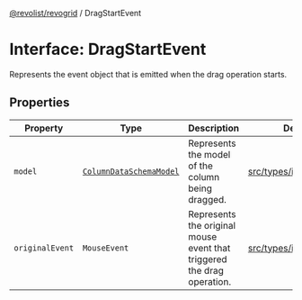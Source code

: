 [@revolist/revogrid](README.md) / DragStartEvent

# Interface: DragStartEvent

Represents the event object that is emitted when the drag operation starts.

## Properties

| Property | Type | Description | Defined in |
| ------ | ------ | ------ | ------ |
| `model` | [`ColumnDataSchemaModel`](TypeAlias.ColumnDataSchemaModel.md) | Represents the model of the column being dragged. | [src/types/interfaces.ts:664](https://github.com/revolist/revogrid/blob/179ef4790c9da8e1216f1005cb3571a276adbd08/src/types/interfaces.ts#L664) |
| `originalEvent` | `MouseEvent` | Represents the original mouse event that triggered the drag operation. | [src/types/interfaces.ts:659](https://github.com/revolist/revogrid/blob/179ef4790c9da8e1216f1005cb3571a276adbd08/src/types/interfaces.ts#L659) |

